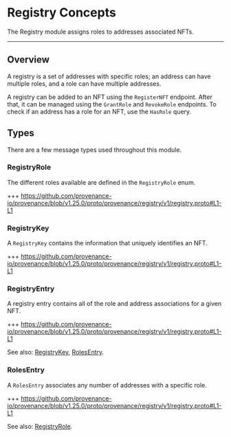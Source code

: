 # Registry Concepts

The Registry module assigns roles to addresses associated NFTs.

---
<!-- TOC -->


## Overview

A registry is a set of addresses with specific roles; an address can have multiple roles, and a role can have multiple addresses.

A registry can be added to an NFT using the `RegisterNFT` endpoint.
After that, it can be managed using the `GrantRole` and `RevokeRole` endpoints.
To check if an address has a role for an NFT, use the `HasRole` query.

## Types

There are a few message types used throughout this module.

### RegistryRole

The different roles available are defined in the `RegistryRole` enum.

+++ https://github.com/provenance-io/provenance/blob/v1.25.0/proto/provenance/registry/v1/registry.proto#L1-L1

### RegistryKey

A `RegistryKey` contains the information that uniquely identifies an NFT.

+++ https://github.com/provenance-io/provenance/blob/v1.25.0/proto/provenance/registry/v1/registry.proto#L1-L1

### RegistryEntry

A registry entry contains all of the role and address associations for a given NFT.

+++ https://github.com/provenance-io/provenance/blob/v1.25.0/proto/provenance/registry/v1/registry.proto#L1-L1

See also: [RegistryKey](#registrykey), [RolesEntry](#rolesentry).

### RolesEntry

A `RolesEntry` associates any number of addresses with a specific role.

+++ https://github.com/provenance-io/provenance/blob/v1.25.0/proto/provenance/registry/v1/registry.proto#L1-L1

See also: [RegistryRole](#registryrole).

